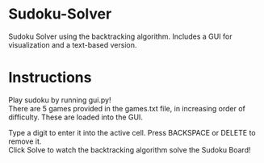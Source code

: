 # Sudoku-Solver
Sudoku Solver using the backtracking algorithm. Includes a GUI for visualization and a text-based version.

# Instructions
Play sudoku by running gui.py!  
There are 5 games provided in the games.txt file, in increasing order of difficulty. These are loaded into the GUI.    

Type a digit to enter it into the active cell. Press BACKSPACE or DELETE to remove it.  
Click Solve to watch the backtracking algorithm solve the Sudoku Board!
